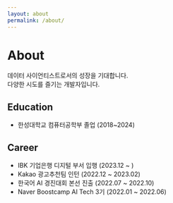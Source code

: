 ```yaml
---
layout: about
permalink: /about/
---
```


# About

<!--author-->

데이터 사이언티스트로서의 성장을 기대합니다.    
다양한 시도를 즐기는 개발자입니다.    

## Education
- 한성대학교 컴퓨터공학부 졸업 (2018~2024)

## Career
- IBK 기업은행 디지털 부서 입행 (2023.12 ~ )
- Kakao 광고추천팀 인턴 (2022.12 ~ 2023.02)
- 한국어 AI 경진대회 본선 진출 (2022.07 ~ 2022.10)
- Naver Boostcamp AI Tech 3기 (2022.01 ~ 2022.06)


